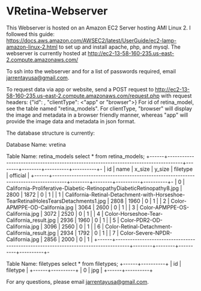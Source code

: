 # VRetina-Webserver

This Webserver is hosted on an Amazon EC2 Server hosting AMI Linux 2.
I followed this guide: https://docs.aws.amazon.com/AWSEC2/latest/UserGuide/ec2-lamp-amazon-linux-2.html
  to set up and install apache, php, and mysql.
The webserver is currently hosted at http://ec2-13-58-160-235.us-east-2.compute.amazonaws.com/

To ssh into the webserver and for a list of passwords required, email jarrentayusa@gmail.com.

To request data via app or website, send a POST request to http://ec2-13-58-160-235.us-east-2.compute.amazonaws.com/request.php
  with request headers: {"id": <id of retina_model>, "clientType": <"app" or "browser">}
For id of retina_model, see the table named "retina_models".
For clientType, "browser" will display the image and metadata in a browser friendly manner, whereas "app" will provide the image
  data and metadata in json format.

The database structure is currently:

Database Name: vretina

Table Name: retina_models
select * from retina_models;
+------+------------------------------------------------------------------------------------+--------+--------+----------+----------+-
| id   | name                                                                               | x_size | y_size | filetype | official |
+------+------------------------------------------------------------------------------------+--------+--------+----------+----------+-
|    0 | California-Proliferative-Diabetic-RetinopathyDiabeticRetinopathy8.jpg              |   2800 |   1872 |        0 |        1 |
|    1 | California-Retinal-Detachment-with-Horseshoe-TearRetinalHolesTearsDetachments1.jpg |   2808 |   1960 |        0 |        1 |
|    2 | Color-APMPPE-OD-California.jpg                                                     |   3064 |   2600 |        0 |        1 |
|    3 | Color-APMPPE-OS-California.jpg                                                     |   3072 |   2520 |        0 |        1 |
|    4 | Color-Horseshoe-Tear-California_result.jpg                                         |   2936 |   1960 |        0 |        1 |
|    5 | Color-PDR2-OD-California.jpg                                                       |   3096 |   2560 |        0 |        1 |
|    6 | Color-Retinal-Detachment-California_result.jpg                                     |   2934 |   1792 |        0 |        1 |
|    7 | Color-Severe-NPDR-California.jpg                                                   |   2856 |   2000 |        0 |        1 |
+------+------------------------------------------------------------------------------------+--------+--------+----------+----------+-

Table Name: filetypes
select * from filetypes;
+------+----------+
| id   | filetype |
+------+----------+
|    0 | jpg      |
+------+----------+

For any questions, please email jarrentayusa@gmail.com.
